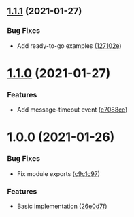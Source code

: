 ## [1.1.1](https://github.com/Rapsssito/udp-json/compare/v1.1.0...v1.1.1) (2021-01-27)


### Bug Fixes

* Add ready-to-go examples ([127102e](https://github.com/Rapsssito/udp-json/commit/127102eaec53f49f43b0e51dd4de6794138ae9c1))

# [1.1.0](https://github.com/Rapsssito/udp-json/compare/v1.0.0...v1.1.0) (2021-01-27)


### Features

* Add message-timeout event ([e7088ce](https://github.com/Rapsssito/udp-json/commit/e7088cefb372bb24cb7fec4e9d5749e299c3c11c))

# 1.0.0 (2021-01-26)


### Bug Fixes

* Fix module exports ([c9c1c97](https://github.com/Rapsssito/udp-json/commit/c9c1c975a2477f235cab958839f87630754d1279))


### Features

* Basic implementation ([26e0d7f](https://github.com/Rapsssito/udp-json/commit/26e0d7f00fcde062e8459eb0eaf0da7e40d5e66f))
